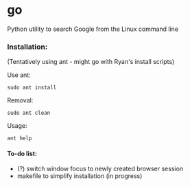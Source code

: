 # go
Python utility to search Google from the Linux command line

### Installation:

(Tentatively using ant - might go with Ryan's install scripts)

Use ant:

`sudo ant install`

Removal:

`sudo ant clean`

Usage: 

`ant help`

#### To-do list:
- (?) switch window focus to newly created browser session
- makefile to simplify installation (in progress)
